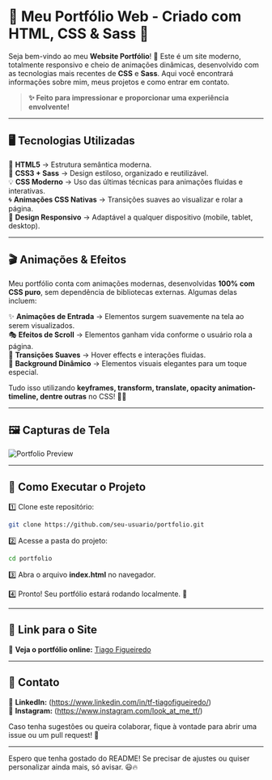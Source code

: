 # 🎨 Meu Portfólio Web - Criado com HTML, CSS & Sass 🚀

Seja bem-vindo ao meu **Website Portfólio**! 🌟 Este é um site moderno, totalmente responsivo e cheio de animações dinâmicas, desenvolvido com as tecnologias mais recentes de **CSS** e **Sass**. Aqui você encontrará informações sobre mim, meus projetos e como entrar em contato.  

> **✨ Feito para impressionar e proporcionar uma experiência envolvente!**  

---

## 🖥️ Tecnologias Utilizadas

🚀 **HTML5** → Estrutura semântica moderna.  
🎨 **CSS3 + Sass** → Design estiloso, organizado e reutilizável.  
💡 **CSS Moderno** → Uso das últimas técnicas para animações fluidas e interativas.  
🌀 **Animações CSS Nativas** → Transições suaves ao visualizar e rolar a página.  
📱 **Design Responsivo** → Adaptável a qualquer dispositivo (mobile, tablet, desktop).  

---

## 🎬 Animações & Efeitos  

Meu portfólio conta com animações modernas, desenvolvidas **100% com CSS puro**, sem dependência de bibliotecas externas. Algumas delas incluem:

✨ **Animações de Entrada** → Elementos surgem suavemente na tela ao serem visualizados.  
🎭 **Efeitos de Scroll** → Elementos ganham vida conforme o usuário rola a página.  
🔄 **Transições Suaves** → Hover effects e interações fluidas.  
🌊 **Background Dinâmico** → Elementos visuais elegantes para um toque especial.  

Tudo isso utilizando **keyframes, transform, translate, opacity animation-timeline, dentre outras** no CSS! 🎨🔥  

---

## 🖼️ Capturas de Tela  

![Portfolio Preview]([https://via.placeholder.com/800x400](https://imgur.com/t3AOufH))  

---

## 🚀 Como Executar o Projeto  

1️⃣ Clone este repositório:  

```bash
git clone https://github.com/seu-usuario/portfolio.git
```

2️⃣ Acesse a pasta do projeto:  

```bash
cd portfolio
```

3️⃣ Abra o arquivo **index.html** no navegador.  

4️⃣ Pronto! Seu portfólio estará rodando localmente. 🎉  

---

## 🔗 Link para o Site  

🔗 **Veja o portfólio online:** [Tiago Figueiredo]([https://seu-portfolio.com](https://figueiredotiago.github.io/MyPortfolio/))  

---

## 📩 Contato  

💼 **LinkedIn:** (https://www.linkedin.com/in/tf-tiagofigueiredo/)  
📸 **Instagram:** (https://www.instagram.com/look_at_me_tf/)  

Caso tenha sugestões ou queira colaborar, fique à vontade para abrir uma issue ou um pull request! 🚀  

---

Espero que tenha gostado do README! Se precisar de ajustes ou quiser personalizar ainda mais, só avisar. 😃🔥

